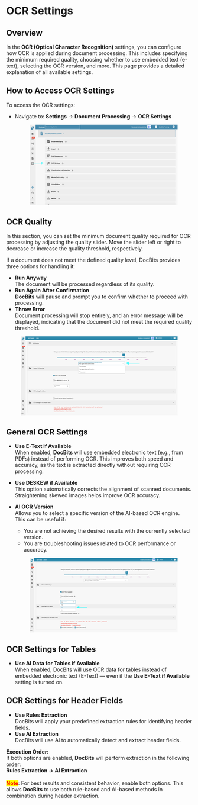# OCR Settings

## Overview

In the **OCR (Optical Character Recognition)** settings, you can configure how OCR is applied during document processing. This includes specifying the minimum required quality, choosing whether to use embedded text (e-text), selecting the OCR version, and more. This page provides a detailed explanation of all available settings.

## How to Access OCR Settings

To access the OCR settings:

*   Navigate to: **Settings** → **Document Processing** → **OCR Settings**

    <figure><img src="../../../.gitbook/assets/settings_ocr.png" alt=""><figcaption></figcaption></figure>

## OCR Quality

In this section, you can set the minimum document quality required for OCR processing by adjusting the quality slider. Move the slider left or right to decrease or increase the quality threshold, respectively.

If a document does not meet the defined quality level, DocBits provides three options for handling it:

* **Run Anyway**\
  The document will be processed regardless of its quality.
* **Run Again After Confirmation**\
  **DocBits** will pause and prompt you to confirm whether to proceed with processing.
* **Throw Error**\
  Document processing will stop entirely, and an error message will be displayed, indicating that the document did not meet the required quality threshold.

<figure><img src="../../../.gitbook/assets/ocr_settings_1.png" alt=""><figcaption></figcaption></figure>

## General OCR Settings

* **Use E-Text if Available**\
  When enabled, **DocBits** will use embedded electronic text (e.g., from PDFs) instead of performing OCR. This improves both speed and accuracy, as the text is extracted directly without requiring OCR processing.
* **Use DESKEW if Available**\
  This option automatically corrects the alignment of scanned documents. Straightening skewed images helps improve OCR accuracy.
*   **AI OCR Version**\
    Allows you to select a specific version of the AI-based OCR engine.\
    This can be useful if:

    * You are not achieving the desired results with the currently selected version.
    * You are troubleshooting issues related to OCR performance or accuracy.

    <figure><img src="../../../.gitbook/assets/ocr_settings_2 (1).png" alt=""><figcaption></figcaption></figure>

## OCR Settings for Tables

* **Use AI Data for Tables if Available**\
  When enabled, DocBits will use OCR data for tables instead of embedded electronic text (E-Text) — even if the **Use E-Text if Available** setting is turned on.

## OCR Settings for Header Fields

* **Use Rules Extraction**\
  DocBits will apply your predefined extraction rules for identifying header fields.
* **Use AI Extraction**\
  DocBits will use AI to automatically detect and extract header fields.

**Execution Order:**\
If both options are enabled, **DocBits** will perform extraction in the following order:\
**Rules Extraction → AI Extraction**\
\
<mark style="color:red;">**Note**</mark>: For best results and consistent behavior, enable both options. This allows **DocBits** to use both rule-based and AI-based methods in combination during header extraction.
